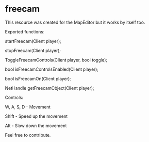 # freecam
This resource was created for the MapEditor but it works by itself too.

Exported functions:

startFreecam(Client player);

stopFreecam(Client player);

ToggleFreecamControls(Client player, bool toggle);

bool isFreecamControlsEnabled(Client player);

bool isFreecamOn(Client player);

NetHandle getFreecamObject(Client player); 


Controls:

W, A, S, D - Movement

Shift - Speed up the movement

Alt - Slow down the movement


Feel free to contribute.
